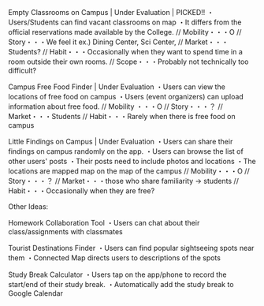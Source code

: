 Empty Classrooms on Campus | Under Evaluation | PICKED!!
・Users/Students can find vacant classrooms on map
・It differs from the official reservations made available by the College.
// Mobility・・・O
// Story・・・We feel it ex.) Dining Center, Sci Center,
// Market・・・Students?
// Habit・・・Occasionally when they want to spend time in a room outside their own rooms. 
// Scope・・・Probably not technically too difficult?


Campus Free Food Finder | Under Evaluation
・Users can view the locations of free food on campus
・Users (event organizers) can upload information about free food. 
// Mobility ・・・O
// Story・・・？
// Market・・・Students
// Habit・・・Rarely when there is free food on campus

Little Findings on Campus | Under Evaluation
・Users can share their findings on campus randomly on the app.
・Users can browse the list of other users' posts
・Their posts need to include photos and locations
・The locations are mapped map on the map of the campus
// Mobility・・・O
// Story・・・？
// Market・・・those who share familiarity -> students
// Habit・・・Occasionally when they are free?

Other Ideas:

Homework Collaboration Tool
・Users can chat about their class/assignments with classmates

Tourist Destinations Finder
・Users can find popular sightseeing spots near them
・Connected Map directs users to descriptions of the spots

Study Break Calculator
・Users tap on the app/phone to record the start/end of their study break. 
・Automatically add the study break to Google Calendar
